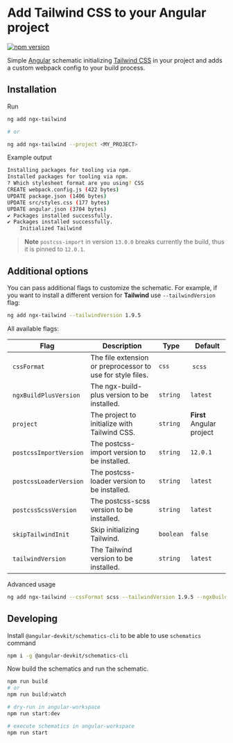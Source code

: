 # Add Tailwind CSS to your Angular project

[![npm version](https://badge.fury.io/js/ngx-tailwind.svg)](https://www.npmjs.com/package/ngx-tailwind)

Simple [Angular](https://angular.io/) schematic initializing [Tailwind CSS](https://tailwindcss.com/) in your project and adds a custom webpack config to your build process.

## Installation

Run

```bash
ng add ngx-tailwind

# or

ng add ngx-tailwind --project <MY_PROJECT>
```

Example output

```bash
Installing packages for tooling via npm.
Installed packages for tooling via npm.
? Which stylesheet format are you using? CSS
CREATE webpack.config.js (422 bytes)
UPDATE package.json (1406 bytes)
UPDATE src/styles.css (177 bytes)
UPDATE angular.json (3704 bytes)
✔ Packages installed successfully.
✔ Packages installed successfully.
    Initialized Tailwind
```

> **Note** `postcss-import` in version `13.0.0` breaks currently the build, thus it is pinned to `12.0.1`.

## Additional options

You can pass additional flags to customize the schematic. For example, if you want to install a different version for **Tailwind** use `--tailwindVersion` flag:

```bash
ng add ngx-tailwind --tailwindVersion 1.9.5
```

All available flags:

| Flag                    |  Description                                               | Type      |  Default                  |
| ----------------------- | ---------------------------------------------------------- | --------- | ------------------------- |
|  `cssFormat`            | The file extension or preprocessor to use for style files. | `css`     |  `scss`                   | `css` |
|  `ngxBuildPlusVersion`  | The ngx-build-plus version to be installed.                | `string`  | `latest`                  |
|  `project`              | The project to initialize with Tailwind CSS.               | `string`  | **First** Angular project |
|  `postcssImportVersion` | The postcss-import version to be installed.                | `string`  | `12.0.1`                  |
|  `postcssLoaderVersion` | The postcss-loader version to be installed.                | `string`  | `latest`                  |
|  `postcssScssVersion`   | The postcss-scss version to be installed.                  | `string`  | `latest`                  |
|  `skipTailwindInit`     | Skip initializing Tailwind.                                | `boolean` | `false`                   |
|  `tailwindVersion`      | The Tailwind version to be installed.                      | `string`  | `latest`                  |

Advanced usage

```bash
ng add ngx-tailwind --cssFormat scss --tailwindVersion 1.9.5 --ngxBuildPlusVersion 10.1.1 --postcssImportVersion 12.0.1 --postcssLoaderVersion 4.0.4 --postcssScssVersion 3.0.2
```

## Developing

Install `@angular-devkit/schematics-cli` to be able to use `schematics` command

```bash
npm i -g @angular-devkit/schematics-cli
```

Now build the schematics and run the schematic.

```bash
npm run build
# or
npm run build:watch

# dry-run in angular-workspace
npm run start:dev

# execute schematics in angular-workspace
npm run start
```
